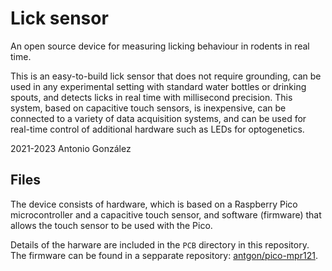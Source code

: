 # Lick sensor

An open source device for measuring licking behaviour in rodents in real
time.

This is an easy-to-build lick sensor that does not require grounding,
can be used in any experimental setting with standard water bottles or
drinking spouts, and detects licks in real time with millisecond
precision. This system, based on capacitive touch sensors, is
inexpensive, can be connected to a variety of data acquisition systems,
and can be used for real-time control of additional hardware such as
LEDs for optogenetics.

2021-2023 Antonio González

## Files

The device consists of hardware, which is based on a Raspberry Pico
microcontroller and a capacitive touch sensor, and software (firmware)
that allows the touch sensor to be used with the Pico.

Details of the harware are included in the `PCB` directory in this
repository. The firmware can be found in a sepparate repository:
[antgon/pico-mpr121](https://github.com/antgon/pico-mpr121).
